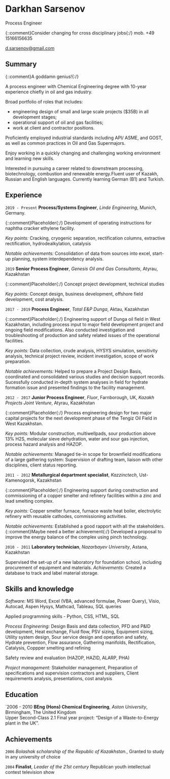 # Darkhan Sarsenov
Process Engineer

{::comment}Consider changing for cross disciplinary jobs{:/}
mob. +49 15166156635

<d.sarsenov@gmail.com>


## Summary

{::comment}A goddamn genius!{:/}

A  process  engineer  with  Chemical  Engineering  degree  with  10-year experience chiefly in oil and gas industry. 

Broad portfolio of roles that includes:

- engineering design of small and large scale projects ($35B) in all development stages;
- operational support of oil and gas facilities;
- work at client and contractor positions.

Proficiently employed industrial standards including API/ ASME, and GOST, as well as common practices in Oil and Gas Supermajors.

Enjoy working in a quickly changing and challenging working environment and learning new skills.

Interested in pursuing a career related to downstream processing, biotechnology, combustion and renewable energy.Fluent user of Kazakh, Russian and English languages. Currently learning German (B1) and Turkish.

## Experience

`2019 - Present`
**Process/Systems Engineer**, *Linde Engineering*, Munich, Germany.

{::comment}Placeholder{:/}
Development of operating instructions for naphtha cracker ethylene facility.

*Key points:* Cracking, cryogenic separation, rectification columns, extractive rectification, hydrodealkylation, catalysis

*Notable achievements:* Consolidation of data from sources into excel, start-up planning, system interdependency analysis. 

`2019`
**Senior Process Engineer**, *Genesis Oil and Gas Consultants*, Atyrau, Kazakhstan

{::comment}Placeholder{:/}
Concept project development, technical studies

*Key points:* Concept design, business development, offshore field development, cost analysis.

`2017 - 2019`
**Process Engineer**, *Total E&P Dunga*, Aktau, Kazakhstan

{::comment}Placeholder{:/}
Engineering support of Dunga oil field in West Kazakhstan, including process input to major field development project and ongoing field modifications. Also conducted investigation and troubleshooting of production and safety related issues of the operational facilities.

*Key points:* Data collection, crude analysis, HYSYS simulation, sensitivity analysis, technical project review, incident investigation, scope of work preparation.

*Notable achievements:* Helped to prepare a Project Design Basis, coordinated and consolidated various studies and decision support records. Sucessfully conducted in-depth system analyses in field for hydrate formation issue and presented findings to the facility management.

`2012 - 2017`
**Junior Process Engineer**, *Fluor*, Farnborough, UK, *Kazakh Projects Joint Venture*, Atyrau, Kazakhstan

{::comment}Placeholder{:/}
Process engineering design for two major capital projects for the next development phase of the Tengiz Oil Field in West Kazakhstan.

*Key points:* Modular construction, multiwellpads, sour production above 13% H2S, molecular sieve dehydration, water and sour gas injection, process hazard analysis and HAZOP.

*Notable achievements:* Managed tie-in scope for brownfield modifications of a large gathering system: Supervision of drafting team, liaison with other disciplines, client status reporting.

`2011 - 2012`
**Metallurgical department specialist**, *Kazzinctech*, Ust-Kamenogorsk, Kazakhstan

{::comment}Placeholder{:/}
Engineering support during construction and commissioning of a copper smelter and refinery facilities within a zinc and lead smelting complex.

*Key points:* Copper smelter furnace, furnace waste heat boiler, electrolytic refinery with reusable cathodes, commissioning activities.

*Notable achievements:* Established a good rapport with all the stakeholders. {::comment}Maybe need a better achievement{:/}
Developed a proposal to improve the energy balance of the complex using pinch technology.

`2010 - 2011`
**Laboratory technician**, *Nazarbayev University*, Astana, Kazakhstan

Supervised the set-up of a new laboratory for foundation school, including procurement of equipment and materials.
*Achievements:* Created a database to track and label material storage.


## Skills and knowledge

*Software:* MS Word, Excel (VBA, advanced formulae, Power Query), Visio, Autocad, Aspen Hysys, Mathcad, Tableau, SQL queries

Applied programming skills - Python, CSS, HTML, SQL

*Process Engineering:* Design Basis and data collection, PFD and P&ID development, Heat exchange, Fluid flow, PSV sizing, Equipment sizing, Utility system design, Sour service design and operation and safety, Hydrate prevention, Flow assurance, Gathering manifolds, Rectification, Catalysis, Coppper smelting and refining

Safety review and evaluation (HAZOP, HAZID, ALARP, PHA)

*Project management:* Stakeholder management, Preparation of specifications and supervision contractors and suppliers, Client requirements analysis, presentations, cost analysis

## Education
`2006 - 2010 
**BEng (Hons) Chemical Engineering**, *Aston University*, Birmingham, The United Kingdom	 
Upper Second-Class 2.1 
Final year project: “Design of a Waste-to-Energy plant in the UK”. 

## Achievements

`2006`
*Bolashak scholarship of the Republic of Kazakhstan.*, Granted to study in any university of choice

`2004`
**Finalist**, *Leader of the 21st century* Republican youth intellectual contest television show

